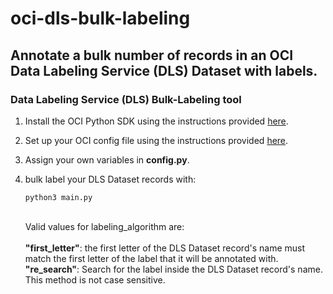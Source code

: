 # oci-dls-bulk-labeling
## Annotate a bulk number of records in an OCI Data Labeling Service (DLS) Dataset with labels.

### Data Labeling Service (DLS) Bulk-Labeling tool

1. Install the OCI Python SDK using the instructions provided [here](https://docs.oracle.com/en-us/iaas/tools/python/2.45.1/installation.html).
2. Set up your OCI config file using the instructions provided [here](https://docs.oracle.com/en-us/iaas/Content/API/Concepts/sdkconfig.htm#SDK_and_CLI_Configuration_File).
3. Assign your own variables in <b>config.py</b>.
4. bulk label your DLS Dataset records with:

	```
	python3 main.py
	```
	\
	Valid values for labeling_algorithm are:\
	\
	<b>"first_letter"</b>: the first letter of the DLS
		Dataset record's name must match the first
		letter of the label that it will be
		annotated with.
	\
	<b>"re_search"</b>: Search for the label inside
		the DLS Dataset record's name. This method
		is not case sensitive.
